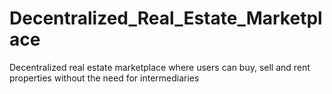 # Decentralized_Real_Estate_Marketplace
Decentralized real estate marketplace where users can buy, sell and rent properties without the need for intermediaries
